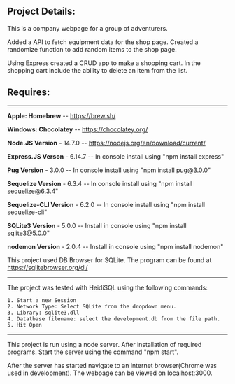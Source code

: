 ## Project Details:

This is a company webpage for a group of adventurers. 


Added a API to fetch equipment data for the shop page. 
Created a randomize function to add random items to the shop page.

Using Express created a CRUD app to make a shopping cart. In the shopping cart include the ability to delete an item from the list. 


## Requires: 

---
**Apple: Homebrew** -- https://brew.sh/

**Windows: Chocolatey** -- https://chocolatey.org/

**Node.JS Version** - 14.7.0 -- https://nodejs.org/en/download/current/

**Express.JS Verson** - 6.14.7 -- In console install using "npm install express"

**Pug Version** - 3.0.0 -- In console install using "npm install pug@3.0.0"

**Sequelize Version** - 6.3.4 -- In console install using "npm install sequelize@6.3.4"

**Sequelize-CLI Version** - 6.2.0 -- In console install using "npm install sequelize-cli"

**SQLite3 Version** - 5.0.0 -- Install in console using "npm install sqlite3@5.0.0"

**nodemon Version** - 2.0.4 -- Install in console using "npm install nodemon"

This project used DB Browser for SQLite. The program can be found at https://sqlitebrowser.org/dl/

---
The project was tested with HeidiSQL using the following commands:

    1. Start a new Session
    2. Network Type: Select SQLite from the dropdown menu.
    3. Library: sqlite3.dll
    4. Datatbase filename: select the development.db from the file path.
    5. Hit Open
    
---
This project is run using a node server. After installation of required programs. Start the server using the command "npm start". 

After the server has started navigate to an internet browser(Chrome was used in development). The webpage can be viewed on localhost:3000.